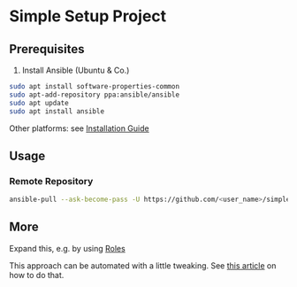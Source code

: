 Simple Setup Project
====================

## Prerequisites

1. Install Ansible (Ubuntu & Co.)
```bash
sudo apt install software-properties-common
sudo apt-add-repository ppa:ansible/ansible
sudo apt update
sudo apt install ansible
```

Other platforms: see [Installation Guide](https://docs.ansible.com/ansible/latest/installation_guide/intro_installation.html)

## Usage

### Remote Repository
```bash
ansible-pull --ask-become-pass -U https://github.com/<user_name>/simple-setup-example.git
```

## More

Expand this, e.g. by using [Roles](https://docs.ansible.com/ansible/latest/user_guide/playbooks_reuse_roles.html)

This approach can be automated with a little tweaking. See [this article](https://opensource.com/article/18/3/manage-your-workstation-configuration-ansible-part-2) on how to do that.
